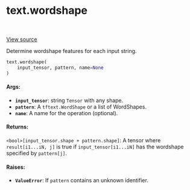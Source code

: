 <div itemscope itemtype="http://developers.google.com/ReferenceObject">
<meta itemprop="name" content="text.wordshape" />
<meta itemprop="path" content="Stable" />
</div>

# text.wordshape

<!-- Insert buttons and diff -->

<table class="tfo-notebook-buttons tfo-api" align="left">
</table>

<a target="_blank" href="https://github.com/tensorflow/text/tree/master/tensorflow_text/python/ops/wordshape_ops.py">View source</a>



Determine wordshape features for each input string.

```python
text.wordshape(
    input_tensor, pattern, name=None
)
```



<!-- Placeholder for "Used in" -->


#### Args:


* <b>`input_tensor`</b>: string `Tensor` with any shape.
* <b>`pattern`</b>: A `tftext.WordShape` or a list of WordShapes.
* <b>`name`</b>: A name for the operation (optional).


#### Returns:

`<bool>[input_tensor.shape + pattern.shape]`: A tensor where
  `result[i1...iN, j]` is true if `input_tensor[i1...iN]` has the wordshape
  specified by `pattern[j]`.



#### Raises:


* <b>`ValueError`</b>: If `pattern` contains an unknown identifier.